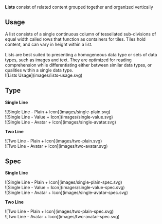 **Lists** consist of related content grouped together and organized vertically

## Usage
<div data-insert-component="ImageGrid">
  <div class="mb-16">
    A list consists of a single continuous column of tessellated sub-divisions of equal width called rows that function as containers for tiles. Tiles hold content, and can vary in height within a list.
    <br /><br />
    Lists are best suited to presenting a homogeneous data type or sets of data types, such as images and text. They are optimized for reading comprehension while differentiating either between similar data types, or qualities within a single data type.
  </div>
  <div class="img-block">
    ![Lists Usage](images/lists-usage.svg)
  </div>
</div>

## Type
<b class="display-block">Single Line</b>
<div data-insert-component="ImageGrid">
  <div class="img-block">
    ![Single Line - Plain + Icon](images/single-plain.svg)
  </div>
  <div class="img-block">
    ![Single Line - Value + Icon](images/single-value.svg)
  </div>
  <div class="img-block">
    ![Single Line - Avatar + Icon](images/single-avatar.svg)
  </div>
</div>

<b class="display-block">Two Line</b>
<div data-insert-component="ImageGrid">
  <div class="img-block">
    ![Two Line - Plain + Icon](images/two-plain.svg)
  </div>
  <div class="img-block">
    ![Two Line - Avatar + Icon](images/two-avatar.svg)
  </div>
  <div></div>
</div>

## Spec
<b class="display-block">Single Line</b>
<div data-insert-component="ImageGrid">
  <div class="img-block">
    ![Single Line - Plain + Icon](images/single-plain-spec.svg)
  </div>
  <div class="img-block">
    ![Single Line - Value + Icon](images/single-value-spec.svg)
  </div>
  <div class="img-block">
    ![Single Line - Avatar + Icon](images/single-avatar-spec.svg)
  </div>
</div>

<b class="display-block">Two Line</b>
<div data-insert-component="ImageGrid">
  <div class="img-block">
    ![Two Line - Plain + Icon](images/two-plain-spec.svg)
  </div>
  <div class="img-block">
    ![Two Line - Avatar + Icon](images/two-avatar-spec.svg)
  </div>
  <div></div>
</div>
